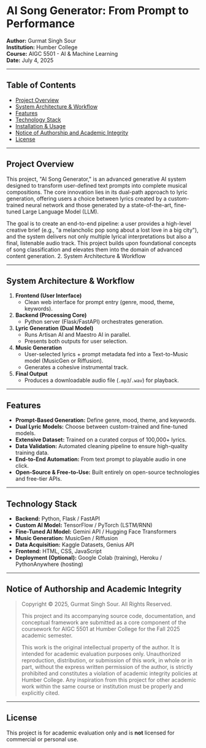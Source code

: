 # AI Song Generator: From Prompt to Performance

**Author:** Gurmat Singh Sour  
**Institution:** Humber College  
**Course:** AIGC 5501 - AI & Machine Learning  
**Date:** July 4, 2025

---

## Table of Contents

- [Project Overview](#project-overview)  
- [System Architecture & Workflow](#system-architecture--workflow)  
- [Features](#features)  
- [Technology Stack](#technology-stack)  
- [Installation & Usage](#installation--usage)  
- [Notice of Authorship and Academic Integrity](#notice-of-authorship-and-academic-integrity)  
- [License](#license)  

---

## Project Overview

This project, "AI Song Generator," is an advanced generative AI system designed to transform user-defined text prompts into complete musical compositions. The core innovation lies in its dual-path approach to lyric generation, offering users a choice between lyrics created by a custom-trained neural network and those generated by a state-of-the-art, fine-tuned Large Language Model (LLM).

The goal is to create an end-to-end pipeline: a user provides a high-level creative brief (e.g., "a melancholic pop song about a lost love in a big city"), and the system delivers not only multiple lyrical interpretations but also a final, listenable audio track. This project builds upon foundational concepts of song classification and elevates them into the domain of advanced content generation. 2. System Architecture & Workflow

---

## System Architecture & Workflow

1. **Frontend (User Interface)**  
   - Clean web interface for prompt entry (genre, mood, theme, keywords).
2. **Backend (Processing Core)**  
   - Python server (Flask/FastAPI) orchestrates generation.
3. **Lyric Generation (Dual Model)**  
   - Runs Artisan AI and Maestro AI in parallel.  
   - Presents both outputs for user selection.
4. **Music Generation**  
   - User-selected lyrics + prompt metadata fed into a Text-to-Music model (MusicGen or Riffusion).  
   - Generates a cohesive instrumental track.
5. **Final Output**  
   - Produces a downloadable audio file (`.mp3`/`.wav`) for playback.

---

## Features

- **Prompt-Based Generation:** Define genre, mood, theme, and keywords.  
- **Dual Lyric Models:** Choose between custom-trained and fine-tuned models.  
- **Extensive Dataset:** Trained on a curated corpus of 100,000+ lyrics.  
- **Data Validation:** Automated cleaning pipeline to ensure high-quality training data.  
- **End-to-End Automation:** From text prompt to playable audio in one click.  
- **Open-Source & Free-to-Use:** Built entirely on open-source technologies and free-tier APIs.

---

## Technology Stack

- **Backend:** Python, Flask / FastAPI  
- **Custom AI Model:** TensorFlow / PyTorch (LSTM/RNN)  
- **Fine-Tuned AI Model:** Gemini API / Hugging Face Transformers  
- **Music Generation:** MusicGen / Riffusion  
- **Data Acquisition:** Kaggle Datasets, Genius API  
- **Frontend:** HTML, CSS, JavaScript  
- **Deployment (Optional):** Google Colab (training), Heroku / PythonAnywhere (hosting)

---

## Notice of Authorship and Academic Integrity

> Copyright © 2025, Gurmat Singh Sour. All Rights Reserved.  
>  
> This project and its accompanying source code, documentation, and conceptual framework are submitted as a core component of the coursework for AIGC 5501 at Humber College for the Fall 2025 academic semester.
>
>This work is the original intellectual property of the author. It is intended for academic evaluation purposes only. Unauthorized reproduction, distribution, or submission of this work, in whole or in part, without the express written permission of the author, is strictly prohibited and constitutes a violation of academic integrity policies at Humber College. Any inspiration from this project for other academic work within the same course or institution must be properly and explicitly cited.

---

## License

This project is for academic evaluation only and is **not** licensed for commercial or personal use.
